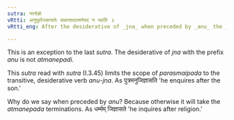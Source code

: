```yaml
---
sutra: नानोर्ज्ञः
vRtti: अनुपूर्वाज्जानातेः सन्नन्तादात्मनेपदं न भवति ॥
vRtti_eng: After the desiderative of _jna_ when preceded by _anu_ the _Atmanepada_ is not employed.

---
```

This is an exception to the last _sutra_. The desiderative of _jna_ with the prefix _anu_ is not _atmanepadi_.

This _sutra_ read with _sutra_ (I.3.45) limits the scope of _parasmaipada_ to the transitive, desiderative verb _anu_-_jna_. As पुत्रमनुजिज्ञासति 'he enquires after the son.'

Why do we say when preceded by _anu_? Because otherwise it will take the _atmanepada_ terminations. As धर्म्मम् जिज्ञासते 'he inquires after religion.'